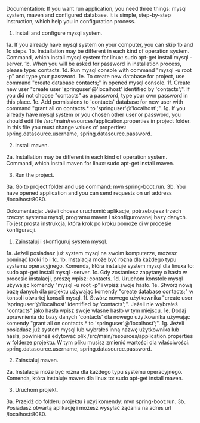 Documentation:
If you want run application, you need three things: mysql system, maven and configured database. 
It is simple, step-by-step instruction, which help you in configuration process.

1. Install and configure mysql system.

1a. If you already have mysql system on your computer, you can skip 1b and 1c steps.
1b. Installation may be different in each kind of operation system. Command, which install mysql system for linux: sudo apt-get install mysql -server.
1c. When you will be asked for password in installation process, please type: contacts.
1d. Run mysql console with command "mysql -u root -p" and type your password.
1e. To create new database for project, use command "create database contacts;" in opened mysql console.
1f. Create new user "create user 'springuser'@'localhost' identified by 'contacts';". If you did not choose "contacts" as a password, type your own password in this place.
1e. Add permissions to 'contacts' database for new user with command "grant all on contacts.* to 'springuser'@'localhost';".
1g. If you already have mysql system or you chosen other user or password, you should edit file /src/main/resources/application.properties in project folder. In this file you must change values of properties: spring.datasource.username, spring.datasource.password.

2. Install maven.

2a. Installation may be different in each kind of operation system. Command, which install maven for linux: sudo apt-get install maven.

3. Run the project.

3a. Go to project folder and use command: mvn spring-boot:run.
3b. You have opened application and you can send requests on url address /localhost:8080.

Dokumentacja:
Jeżeli chcesz uruchomić aplikacje, potrzebujesz trzech rzeczy: systemu mysql, programu maven i skonfigurowanej bazy danych.
To jest prosta instrukcja, która krok po kroku pomoże ci w procesie konfiguracji.

1. Zainstaluj i skonfiguruj system mysql.

1a. Jeżeli posiadasz już system mysql na swoim komputerze, możesz pominąć kroki 1b i 1c.
1b. Instalacja może być rózna dla każdego typu systemu operacyjnego. Komenda, która instaluje system mysql dla linuxa to: sudo apt-get install mysql -server.
1c. Gdy zostaniesz zapytany o hasło w procesie instalacji, proszę wpisz: contacts.
1d. Uruchom konstole mysql używając komendy "mysql -u root -p" i wpisz swoje hasło.
1e. Stwórz nową bazę danych dla projektu używając komendy "create database contacts;" w konsoli otwartej konsoli mysql.
1f. Stwórz nowego użytkownika "create user 'springuser'@'localhost' identified by 'contacts';". Jeżeli nie wybrałeś "contacts" jako hasła wpisz swoje własne hasło w tym miejscu.
1e. Dodaj uprawnienia do bazy danych 'contacts' dla nowego użytkownika używając komendy "grant all on contacts.* to 'springuser'@'localhost';".
1g. Jeżeli posiadasz już system mysql lub wybrałeś inną nazwę użytkownika lub hasła, powinieneś edytować plik /src/main/resources/application.properties w folderze projektu. W tym pliku musisz zmienić wartości dla właściwości: spring.datasource.username, spring.datasource.password.

2. Zainstaluj maven.

2a. Instalacja może być różna dla każdego typu systemu operacyjnego. Komenda, która instaluje maven dla linux to: sudo apt-get install maven.

3. Uruchom projekt.

3a. Przejdź do folderu projektu i użyj komendy: mvn spring-boot:run.
3b. Posiadasz otwartą aplikację i możesz wysyłać żądania na adres url /localhost:8080.
